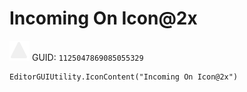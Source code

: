 # Incoming On Icon@2x
![](/img/Incoming%20On%20Icon@2x.png)
GUID: `1125047869085055329`
```
EditorGUIUtility.IconContent("Incoming On Icon@2x")
```
